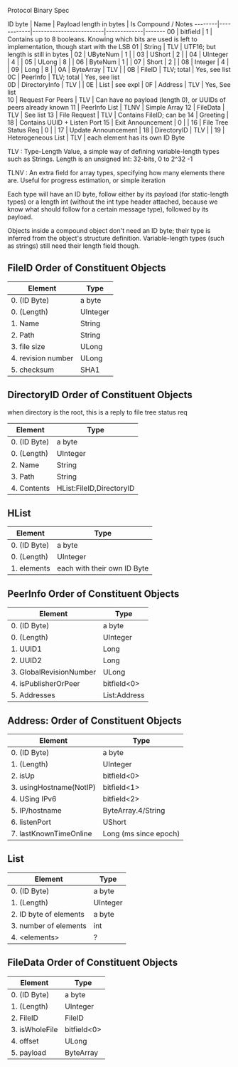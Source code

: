 Protocol Binary Spec 

ID byte | Name       | Payload length in bytes | Is Compound / Notes
--------|------------|-------------------------|-------------|-------
00      | bitfield              | 1     | Contains up to 8 booleans. Knowing which bits are used is left to implementation, though start with the LSB
01      | String                | TLV   | UTF16; but length is still in bytes |
02      | UByteNum              | 1     |   |
03      | UShort                | 2     |   |
04      | UInteger              | 4     |   |
05      | ULong                 | 8     |   |
06      | ByteNum               | 1     |   |
07      | Short                 | 2     |   |
08      | Integer               | 4     |   |
09      | Long                  | 8     |   |
0A      | ByteArray             | TLV   |   |
0B      | FileID                | TLV; total | Yes, see list    
0C      | PeerInfo              | TLV; total | Yes, see list    
0D      | DirectoryInfo         | TLV   |   |
0E      | List                  | see expl  |
0F      | Address               | TLV   | Yes, See list    
10      | Request For Peers     | TLV   | Can have no payload (length 0), or UUIDs of peers already known 
11      | PeerInfo List         | TLNV  | Simple Array
12      | FileData              | TLV   | See list
13      | File Request          | TLV   | Contains FileID; can be
14      | Greeting              | 18    | Contains UUID + Listen Port
15      | Exit Announcement     | 0     |   |
16      | File Tree Status Req  | 0     |   |
17      | Update Announcement   | 
18      | DirectoryID           | TLV   |   |
19      | Heterogeneous List    | TLV   | each element has its own ID Byte

TLV
:   Type-Length Value, a simple way of defining variable-length types such as Strings. Length is an unsigned Int: 32-bits, 0 to 2^32 -1

TLNV
: An extra field for array types, specifying how many elements there are. Useful for progress estimation, or simple iteration

Each type will have an ID byte, follow either by its payload (for static-length types)
or a length int (without the int type header attached, because we know what should 
follow for a certain message type), followed by its payload.

Objects inside a compound object don't need an ID byte; their type is inferred from the object's structure definition.
Variable-length types (such as strings) still need their length field though.

FileID Order of Constituent Objects
-----------------------------------
Element             | Type
--------------------|--------
0. (ID Byte)        | a byte
0. (Length)         | UInteger
1. Name             | String
2. Path             | String
3. file size        | ULong
4. revision number  | ULong
5. checksum         | SHA1

DirectoryID Order of Constituent Objects
----------------------------------------

when directory is the root, this is a reply to file tree status req

Element             | Type
--------------------|--------
0. (ID Byte)        | a byte
0. (Length)         | UInteger
2. Name             | String
3. Path             | String
4. Contents         | HList:FileID,DirectoryID

HList
-----
Element             | Type
--------------------|--------
0. (ID Byte)        | a byte
0. (Length)         | UInteger
1. elements | each with their own ID Byte

PeerInfo Order of Constituent Objects
-------------------------------------
Element                | Type
-----------------------|--------
0. (ID Byte)           | a byte
0. (Length)            | UInteger
1. UUID1               | Long
2. UUID2               | Long
3. GlobalRevisionNumber| ULong
4. isPublisherOrPeer   | bitfield<0>
5. Addresses           | List:Address


Address: Order of Constituent Objects
------------------------------------
Element                | Type
-----------------------|--------
0. (ID Byte)           | a byte
1. (Length)            | UInteger
2. isUp                | bitfield<0>
3. usingHostname(NotIP)| bitfield<1>
4. USing IPv6          | bitfield<2>
5. IP/hostname         | ByteArray.4/String
6. listenPort          | UShort
7. lastKnownTimeOnline | Long (ms since epoch)


List
-----

Element                 | Type
------------------------|--------
0. (ID Byte)            | a byte
1. (Length)             | UInteger
2. ID byte of elements  | a byte
3. number of elements   | int
4. &lt;elements&gt;     | ?

FileData Order of Constituent Objects
----------------------------------------

Element                 | Type
------------------------|--------
0. (ID Byte)            | a byte
1. (Length)             | UInteger
2. FileID               | FileID
3. isWholeFile          | bitfield<0>
4. offset               | ULong
5. payload              | ByteArray
